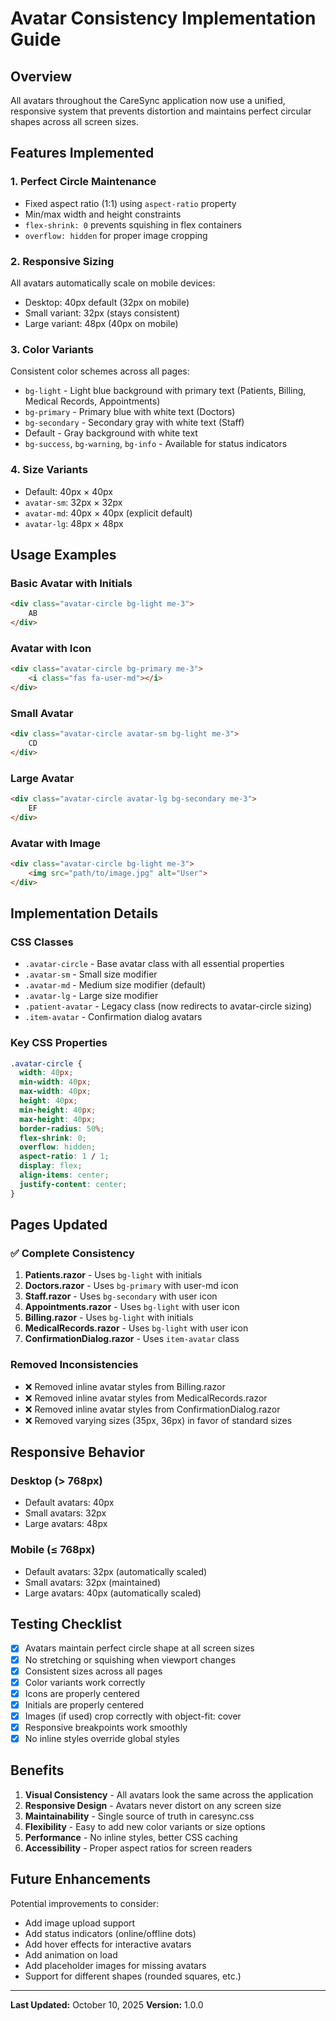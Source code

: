 # Avatar Consistency Implementation Guide

## Overview
All avatars throughout the CareSync application now use a unified, responsive system that prevents distortion and maintains perfect circular shapes across all screen sizes.

## Features Implemented

### 1. **Perfect Circle Maintenance**
- Fixed aspect ratio (1:1) using `aspect-ratio` property
- Min/max width and height constraints
- `flex-shrink: 0` prevents squishing in flex containers
- `overflow: hidden` for proper image cropping

### 2. **Responsive Sizing**
All avatars automatically scale on mobile devices:
- Desktop: 40px default (32px on mobile)
- Small variant: 32px (stays consistent)
- Large variant: 48px (40px on mobile)

### 3. **Color Variants**
Consistent color schemes across all pages:
- `bg-light` - Light blue background with primary text (Patients, Billing, Medical Records, Appointments)
- `bg-primary` - Primary blue with white text (Doctors)
- `bg-secondary` - Secondary gray with white text (Staff)
- Default - Gray background with white text
- `bg-success`, `bg-warning`, `bg-info` - Available for status indicators

### 4. **Size Variants**
- Default: 40px × 40px
- `avatar-sm`: 32px × 32px
- `avatar-md`: 40px × 40px (explicit default)
- `avatar-lg`: 48px × 48px

## Usage Examples

### Basic Avatar with Initials
```html
<div class="avatar-circle bg-light me-3">
    AB
</div>
```

### Avatar with Icon
```html
<div class="avatar-circle bg-primary me-3">
    <i class="fas fa-user-md"></i>
</div>
```

### Small Avatar
```html
<div class="avatar-circle avatar-sm bg-light me-3">
    CD
</div>
```

### Large Avatar
```html
<div class="avatar-circle avatar-lg bg-secondary me-3">
    EF
</div>
```

### Avatar with Image
```html
<div class="avatar-circle bg-light me-3">
    <img src="path/to/image.jpg" alt="User">
</div>
```

## Implementation Details

### CSS Classes
- `.avatar-circle` - Base avatar class with all essential properties
- `.avatar-sm` - Small size modifier
- `.avatar-md` - Medium size modifier (default)
- `.avatar-lg` - Large size modifier
- `.patient-avatar` - Legacy class (now redirects to avatar-circle sizing)
- `.item-avatar` - Confirmation dialog avatars

### Key CSS Properties
```css
.avatar-circle {
  width: 40px;
  min-width: 40px;
  max-width: 40px;
  height: 40px;
  min-height: 40px;
  max-height: 40px;
  border-radius: 50%;
  flex-shrink: 0;
  overflow: hidden;
  aspect-ratio: 1 / 1;
  display: flex;
  align-items: center;
  justify-content: center;
}
```

## Pages Updated

### ✅ Complete Consistency
1. **Patients.razor** - Uses `bg-light` with initials
2. **Doctors.razor** - Uses `bg-primary` with user-md icon
3. **Staff.razor** - Uses `bg-secondary` with user icon
4. **Appointments.razor** - Uses `bg-light` with user icon
5. **Billing.razor** - Uses `bg-light` with initials
6. **MedicalRecords.razor** - Uses `bg-light` with user icon
7. **ConfirmationDialog.razor** - Uses `item-avatar` class

### Removed Inconsistencies
- ❌ Removed inline avatar styles from Billing.razor
- ❌ Removed inline avatar styles from MedicalRecords.razor
- ❌ Removed inline avatar styles from ConfirmationDialog.razor
- ❌ Removed varying sizes (35px, 36px) in favor of standard sizes

## Responsive Behavior

### Desktop (> 768px)
- Default avatars: 40px
- Small avatars: 32px
- Large avatars: 48px

### Mobile (≤ 768px)
- Default avatars: 32px (automatically scaled)
- Small avatars: 32px (maintained)
- Large avatars: 40px (automatically scaled)

## Testing Checklist

- [x] Avatars maintain perfect circle shape at all screen sizes
- [x] No stretching or squishing when viewport changes
- [x] Consistent sizes across all pages
- [x] Color variants work correctly
- [x] Icons are properly centered
- [x] Initials are properly centered
- [x] Images (if used) crop correctly with object-fit: cover
- [x] Responsive breakpoints work smoothly
- [x] No inline styles override global styles

## Benefits

1. **Visual Consistency** - All avatars look the same across the application
2. **Responsive Design** - Avatars never distort on any screen size
3. **Maintainability** - Single source of truth in caresync.css
4. **Flexibility** - Easy to add new color variants or size options
5. **Performance** - No inline styles, better CSS caching
6. **Accessibility** - Proper aspect ratios for screen readers

## Future Enhancements

Potential improvements to consider:
- Add image upload support
- Add status indicators (online/offline dots)
- Add hover effects for interactive avatars
- Add animation on load
- Add placeholder images for missing avatars
- Support for different shapes (rounded squares, etc.)

---

**Last Updated:** October 10, 2025
**Version:** 1.0.0
